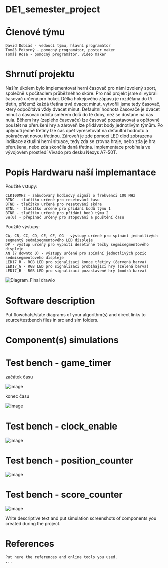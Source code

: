 # DE1_semester_project
# Členové týmu

    David Dobiáš - vedoucí týmu, hlavní programátor
    Tomáš Pokorný - pomocný programátor, poster maker
    Tomáš Rosa - pomocný programátor, video maker

# Shrnutí projektu

Naším úkolem bylo implementovat herní časovač pro námi zvolený sport, společně s počítadlem průběžnéhho skóre. Pro náš projekt jsme si vybrali časovač určený pro hokej. Délka hokejového zápasu je rozdělana do tří třetin, přičemž každá třetina trvá dvacet minut, vytvořili jsme tedy časovač, který odpočítává vždy dvacet minut. Defaultní hodnota časovače je dvacet minut a časovač odčítá směrem dolů do té doby, než se dostane na čas nula. Během hry (zaplého časovače) lze časovač pozastavovat a opětovně pouštět na přerušení hry a zároveň lze přidávat body jednotlivým týmům. Po uplynutí jedné třetiny lze čas opět vyresetovat na defaultní hodnotu a pokračovat novou třetinou. Zároveň je zde pomocí LED diod zobrazena indikace aktuální herní situace, tedy zda se zrovna hraje, nebo zda je hra přerušena, nebo zda skončila daná třetina. Implementace probíhala ve vývojovém prostředí Vivado pro desku Nexys A7-50T.

# Popis Hardwaru naší implemantace

Použíté vstupy:

    CLK100MHz - zabudovaný hodinový signál o frekvenci 100 MHz
    BTNC - tlačítko určené pro resetování času
    BTND - tlačítko určené pro resetování skóre
    BTNL -  tlačítko určené pro přidání bodů týmu 1
    BTNR - tlačítko určené pro přidání bodů týmu 2
    SW(0) - přepínač určený pro stopování a pouštění času

Použité výstupy:

    CA, CB, CC, CD, CE, CF, CG - výstupy určené pro spínání jednotlivých segmentý sedmisegmentového LED displeje
    DP - výstup určený pro vypnití desetinné tečky segmisegmentového displeje
    AN (7 downto 0) - výstupy určené pro spínání jednotlivých pozic sedmisegmentového displeje
    LED17_R - RGB LED pro signalizaci konce třetiny (červená barva)
    LED17_G - RGB LED pro signalizaci probíhající hry (zelená barva)
    LED17_B - RGB LED pro signalizaci pozastavené hry (modrá barva)

![Diagram_Final drawio](https://github.com/user-attachments/assets/187ea8ff-6f10-46ee-aa2e-ab74308ccea0)


# Software description

Put flowchats/state diagrams of your algorithm(s) and direct links to source/testbench files in src and sim folders.
# Component(s) simulations


# Test bench - game_timer

začátek času

![image](https://github.com/user-attachments/assets/2b1d12e3-590c-4a23-9931-89833953fc49)


konec času

![image](https://github.com/user-attachments/assets/8cc6134e-7f44-4e99-8ee8-7297b065fa0e)

# Test bench - clock_enable

![image](https://github.com/user-attachments/assets/a5dc51df-c666-4ca1-ad01-afa8176fc6c2)

# Test bench - position_counter

![image](https://github.com/user-attachments/assets/fbb1e923-d7d1-4511-851b-5ef3be76bf25)

# Test bench - score_counter

![image](https://github.com/user-attachments/assets/bd5bb028-3f0f-49eb-b3fe-aa30441edbc4)






Write descriptive text and put simulation screenshots of components you created during the project.
# References

    Put here the references and online tools you used.
    ...
